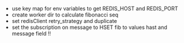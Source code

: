 -   use key map for env variables to get REDIS_HOST and REDIS_PORT
-   create worker dir to calculate fibonacci seq
-   set redisClient retry_strategy and duplicate
-   set the subscription on message to HSET fib to values hast and message field !!

